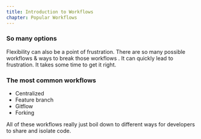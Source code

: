 ```yaml
---
title: Introduction to Workflows
chapter: Popular Workflows
---
```

### So many options
Flexibility can also be a point of frustration. There are so many possible workflows & ways to break those workflows
<i class="fa fa-frown-o" aria-hidden="true"></i>.  It can quickly lead to frustration.  It takes some time to get it right.

### The most common workflows
- Centralized
- Feature branch
- Gitflow
- Forking

All of these workflows really just boil down to different ways for developers to share and isolate code.
